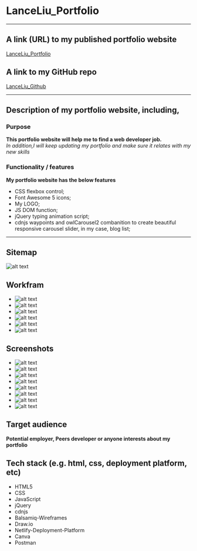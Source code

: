 # LanceLiu_Portfolio

***

## A link (URL) to my published portfolio website
[LanceLiu_Portfolio](https://lanceliu-portfolio.netlify.app/)

## A link to my GitHub repo
[LanceLiu_Github](https://github.com/lanceliumeng/LanceLiu_Portfolio)
***

## Description of my portfolio website, including,

### Purpose
**This portfolio website will help me to find a web developer job.**  
*In addition,I will keep updating my portfolio and make sure it relates with my new skills*
### Functionality / features
**My portfolio website has the below features**
* CSS flexbox control;
* Font Awesome 5 icons;
* My LOGO;
* JS DOM function;
* jQuery typing animation script;
* cdnjs waypoints and owlCarousel2 combanition to create beautiful responsive carousel slider, in my case, blog list;
***

## Sitemap
![alt text](./docs/sitemap.png "my portfolio website sitemap")

## Workfram
* ![alt text](./docs/Portfolio_Workframe_PNG/Home-Page.png "home-page")
* ![alt text](./docs/Portfolio_Workframe_PNG/About-Me.png "aboutMe-page")
* ![alt text](./docs/Portfolio_Workframe_PNG/My-Project.png "project-page")
* ![alt text](./docs/Portfolio_Workframe_PNG/Skills.png "skills-page")
* ![alt text](./docs/Portfolio_Workframe_PNG/Blogs "blogList-page")
* ![alt text](./docs/Portfolio_Workframe_PNG/Contact.png "contact-page")

## Screenshots
* ![alt text](./docs/Portfolio-Screenshots/homePage.jpeg "home-page")
* ![alt text](./docs/Portfolio-Screenshots/aboutMePage.png "aboutMe-page")
* ![alt text](./docs/Portfolio-Screenshots/projectListPage.png "project-page")
* ![alt text](./docs/Portfolio-Screenshots/skillsPage.png "skills-page")
* ![alt text](./docs/Portfolio-Screenshots/blogListPage.png"blogList-page")
* ![alt text](./docs/Portfolio-Screenshots/contactPage.png "contact-page")
* ![alt text](./docs/Portfolio-Screenshots/mobile-tabletView01.png "responsiveView-page")
* ![alt text](./docs/Portfolio-Screenshots/mobile-tabletView02.png "responsiveView-page")

## Target audience
**Potential employer, Peers developer or anyone interests about my portfolio**

## Tech stack (e.g. html, css, deployment platform, etc)
* HTML5
* CSS
* JavaScript
* jQuery 
* cdnjs
* Balsamiq-Wireframes
* Draw.io
* Netlify-Deployment-Platform
* Canva
* Postman


